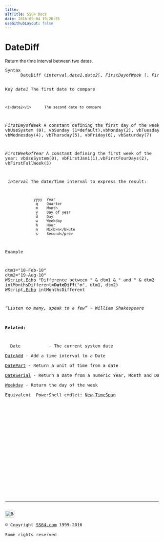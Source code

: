 ```yaml
---
title:
altTitle: SS64 Docs
date: 2016-09-04 19:26:55
useGithubLayout: false
---
```

<!-- #BeginLibraryItem "/Library/head_vb.lbi" --><!-- #EndLibraryItem --><h1>DateDiff</h1> 
<p>Return the time interval between two dates.</p>
<pre>Syntax 
      DateDiff (<i>interval</i>,<i>date1,date2</i>[<i>,</i> <i>FirstDayofWeek</i> [, <i>FirstWeekofYear</i>]])

Key
    <i>date1</i>      The first date to compare

    <i>date2</i>      The second date to compare

<i>FirstDayofWeek</i> A constant defining the first day of the week:
               vbUseSystem (0), vbSunday (1=default),vbMonday(2), 
               vbTuesday(3), vbWednesday(4), vbThursday(5),
               vbFriday(6), vbSaturday(7)

<i>FirstWeekofYear</i> A constant defining the first week of the year:
               vbUseSystem(0), vbFirstJan1(1),vbFirstFourDays(2),
               vbFirstFullWeek(3) 

<i>    interval</i>   The date/Time interval to express the result:

                 yyyy  Year
                  q    Quarter
                  m    Month
                  y    Day of year
                  d    Day
                  w    Weekday
                  h    Hour
                  n    Mi<b>n</b>ute
                  s    Second</pre>
<p>Example</p>
<pre>dtm1="18-Feb-10"
dtm2="19-Aug-10"
WScript<a href="echo.html">.Echo</a> "Difference between " &amp; dtm1 &amp; " and " &amp; dtm2
intMonthsDifferent=<b>DateDiff</b>("m", dtm1, dtm2)
WScript<a href="echo.html">.Echo</a> intMonthsDifferent</pre>
<p><i class="quote">“Listen to many, speak to a few” ~ William Shakespeare</i><br>
<b><br>
Related:</b></p>
<p>  Date           - The current system date<br>
<a href="dateadd.html">DateAdd</a> - Add a time interval to a Date<br>
<a href="datepart.html">DatePart</a> - Return a unit of time from a date<br>
<a href="dateserial.html">DateSerial</a> - Return a Date from a numeric Year, Month and Day<br>
<a href="weekday.html">Weekday</a> - Return the day of the week<br>
Equivalent  PowerShell cmdlet: <a href="../ps/new-timespan.html">New-TimeSpan</a></p><!-- #BeginLibraryItem "/Library/foot_vb.lbi" --><p>
<!-- VB300 -->
<ins class="adsbygoogle" style="display:inline-block;width:300px;height:250px" data-ad-client="ca-pub-6140977852749469" data-ad-slot="1683739502"></ins>
<script>
(adsbygoogle = window.adsbygoogle || []).push({});
</script></p>
<hr>
<div id="bl" class="footer"><a href="datediff.html#"><img src="../images/top.png" width="30" height="22" alt="Back to the Top"></a></div>
<div id="br" class="footer, tagline">© Copyright <a href="http://ss64.com/">SS64.com</a> 1999-2016<br>
Some rights reserved</div><!-- #EndLibraryItem -->


